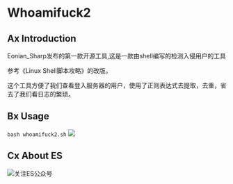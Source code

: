 # Whoamifuck2

## Ax Introduction
<p>Eonian_Sharp发布的第一款开源工具,这是一款由shell编写的检测入侵用户的工具</p>
<p>参考《Linux Shell脚本攻略》的改版。</p>
<p>这个工具方便了我们查看登入服务器的用户，使用了正则表达式去提取，去重，省去了我们看日志的繁琐。</p>

## Bx Usage
`bash whoamifuck2.sh`
![](https://gitee.com/enomothem/myblogphoto/raw/master/img/20210208184426.png)

## Cx About ES
![关注ES公众号](https://gitee.com/enomothem/myblogphoto/raw/master/img/20210125172117.jpg)
